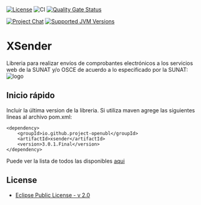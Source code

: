 [![License](https://img.shields.io/github/license/project-openubl/xsender?logo=apache)](https://www.apache.org/licenses/LICENSE-2.0)
![CI](https://github.com/project-openubl/xsender/workflows/CI/badge.svg)
[![Quality Gate Status](https://sonarcloud.io/api/project_badges/measure?project=project-openubl_xsender&metric=alert_status)](https://sonarcloud.io/dashboard?id=project-openubl_xsender)

[![Project Chat](https://img.shields.io/badge/zulip-join_chat-brightgreen.svg?style=for-the-badge&logo=zulip)](https://projectopenubl.zulipchat.com/)
[![Supported JVM Versions](https://img.shields.io/badge/JVM-11--17-brightgreen.svg?style=for-the-badge&logo=Java)](https://github.com/project-openubl/xsender/actions/runs/472762588/)

# XSender

Libreria para realizar envíos de comprobantes electrónicos a los servicios web de la SUNAT y/o OSCE de acuerdo a lo
especificado por la SUNAT:
![logo](./docs/images/sunat-logo20.png)

## Inicio rápido

Incluir la última version de la libreria. Si utiliza maven agrege las siguientes lineas al archivo pom.xml:

```
<dependency>
    <groupId>io.github.project-openubl</groupId>
    <artifactId>xsender</artifactId>
    <version>3.0.1.Final</version>
</dependency>
```

Puede ver la lista de todos las disponibles [aqui](https://mvnrepository.com/artifact/io.github.project-openubl/xsender)

## License

- [Eclipse Public License - v 2.0](./LICENSE)
